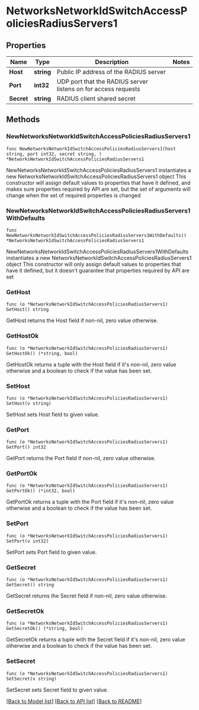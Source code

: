 # NetworksNetworkIdSwitchAccessPoliciesRadiusServers1

## Properties

Name | Type | Description | Notes
------------ | ------------- | ------------- | -------------
**Host** | **string** | Public IP address of the RADIUS server | 
**Port** | **int32** | UDP port that the RADIUS server listens on for access requests | 
**Secret** | **string** | RADIUS client shared secret | 

## Methods

### NewNetworksNetworkIdSwitchAccessPoliciesRadiusServers1

`func NewNetworksNetworkIdSwitchAccessPoliciesRadiusServers1(host string, port int32, secret string, ) *NetworksNetworkIdSwitchAccessPoliciesRadiusServers1`

NewNetworksNetworkIdSwitchAccessPoliciesRadiusServers1 instantiates a new NetworksNetworkIdSwitchAccessPoliciesRadiusServers1 object
This constructor will assign default values to properties that have it defined,
and makes sure properties required by API are set, but the set of arguments
will change when the set of required properties is changed

### NewNetworksNetworkIdSwitchAccessPoliciesRadiusServers1WithDefaults

`func NewNetworksNetworkIdSwitchAccessPoliciesRadiusServers1WithDefaults() *NetworksNetworkIdSwitchAccessPoliciesRadiusServers1`

NewNetworksNetworkIdSwitchAccessPoliciesRadiusServers1WithDefaults instantiates a new NetworksNetworkIdSwitchAccessPoliciesRadiusServers1 object
This constructor will only assign default values to properties that have it defined,
but it doesn't guarantee that properties required by API are set

### GetHost

`func (o *NetworksNetworkIdSwitchAccessPoliciesRadiusServers1) GetHost() string`

GetHost returns the Host field if non-nil, zero value otherwise.

### GetHostOk

`func (o *NetworksNetworkIdSwitchAccessPoliciesRadiusServers1) GetHostOk() (*string, bool)`

GetHostOk returns a tuple with the Host field if it's non-nil, zero value otherwise
and a boolean to check if the value has been set.

### SetHost

`func (o *NetworksNetworkIdSwitchAccessPoliciesRadiusServers1) SetHost(v string)`

SetHost sets Host field to given value.


### GetPort

`func (o *NetworksNetworkIdSwitchAccessPoliciesRadiusServers1) GetPort() int32`

GetPort returns the Port field if non-nil, zero value otherwise.

### GetPortOk

`func (o *NetworksNetworkIdSwitchAccessPoliciesRadiusServers1) GetPortOk() (*int32, bool)`

GetPortOk returns a tuple with the Port field if it's non-nil, zero value otherwise
and a boolean to check if the value has been set.

### SetPort

`func (o *NetworksNetworkIdSwitchAccessPoliciesRadiusServers1) SetPort(v int32)`

SetPort sets Port field to given value.


### GetSecret

`func (o *NetworksNetworkIdSwitchAccessPoliciesRadiusServers1) GetSecret() string`

GetSecret returns the Secret field if non-nil, zero value otherwise.

### GetSecretOk

`func (o *NetworksNetworkIdSwitchAccessPoliciesRadiusServers1) GetSecretOk() (*string, bool)`

GetSecretOk returns a tuple with the Secret field if it's non-nil, zero value otherwise
and a boolean to check if the value has been set.

### SetSecret

`func (o *NetworksNetworkIdSwitchAccessPoliciesRadiusServers1) SetSecret(v string)`

SetSecret sets Secret field to given value.



[[Back to Model list]](../README.md#documentation-for-models) [[Back to API list]](../README.md#documentation-for-api-endpoints) [[Back to README]](../README.md)


